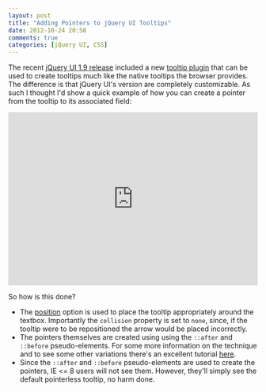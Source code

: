 ```yaml
---
layout: post
title: "Adding Pointers to jQuery UI Tooltips"
date: 2012-10-24 20:58
comments: true
categories: [jQuery UI, CSS]
---
```


The recent [jQuery UI 1.9 release](http://jqueryui.com/changelog/1.9.0/) included a new [tooltip plugin](http://jqueryui.com/tooltip/) that can be used to create tooltips much like the native tooltips the browser provides.  The difference is that jQuery UI's version are completely customizable.  As such I thought I'd show a quick example of how you can create a pointer from the tooltip to its associated field:

<!--more-->

<iframe style="width: 100%; height: 350px;" src="http://jsfiddle.net/tj_vantoll/kyBwU/embedded/result,js,html,css/" allowfullscreen="allowfullscreen" frameborder="0"></iframe>

So how is this done?

* The [position](http://api.jqueryui.com/tooltip/#option-position) option is used to place the tooltip appropriately around the textbox.  Importantly the `collision` property is set to `none`, since, if the tooltip were to be repositioned the arrow would be placed incorrectly.
* The pointers themselves are created using using the `::after` and ``::before`` pseudo-elements.  For some more information on the technique and to see some other variations there's an excellent tutorial [here](http://nicolasgallagher.com/pure-css-speech-bubbles/).
* Since the `::after` and `::before` pseudo-elements are used to create the pointers, IE <= 8 users will not see them.  However, they'll simply see the default pointerless tooltip, no harm done.
